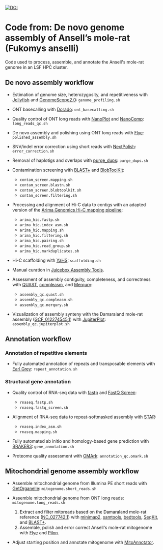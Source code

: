 [![DOI](https://zenodo.org/badge/DOI/10.5281/zenodo.15489638.svg)](https://doi.org/10.5281/zenodo.15489638)

# Code from: De novo genome assembly of Ansell’s mole-rat (Fukomys anselli)

Code used to process, assemble, and annotate the Ansell's mole-rat genome in an LSF HPC cluster.

## De novo assembly workflow

- Estimation of genome size, heterozygosity, and repetitiveness with [Jellyfish](https://github.com/gmarcais/Jellyfish) and [GenomeScope2.0](https://github.com/tbenavi1/genomescope2.0): `genome_profiling.sh`

- ONT basecalling with [Dorado](https://github.com/nanoporetech/dorado/): `ont_basecalling.sh`

- Quality control of ONT long reads with [NanoPlot](https://github.com/wdecoster/NanoPlot) and [NanoComp](https://github.com/wdecoster/nanocomp): `long_reads_qc.sh`

- De novo assembly and polishing using ONT long reads with [Flye](https://github.com/mikolmogorov/Flye): `polished_assembly.sh`

- SNV/indel error correction using short reads with [NextPolish](https://github.com/Nextomics/NextPolish): `error_correction.sh`

- Removal of haplotigs and overlaps with [purge_dups](https://github.com/dfguan/purge_dups): `purge_dups.sh`

- Contamination screening with [BLAST+](https://blast.ncbi.nlm.nih.gov/doc/blast-help/downloadblastdata.html) and [BlobToolKit](https://github.com/genomehubs/blobtoolkit):

  - `contam_screen.mapping.sh`
  - `contam_screen.blastn.sh`
  - `contam_screen.blobtoolkit.sh`
  - `contam_screen.filtering.sh`

- Processing and alignment of Hi-C data to contigs with an adapted version of the [Arima Genomics Hi-C mapping pipeline](https://github.com/ArimaGenomics/mapping_pipeline):

  - `arima_hic.fastp.sh`
  - `arima_hic.index_asm.sh`
  - `arima_hic.mapping.sh`
  - `arima_hic.filtering.sh`
  - `arima_hic.pairing.sh`
  - `arima_hic.read_group.sh`
  - `arima_hic.markduplicates.sh`

- Hi-C scaffolding with [YaHS](https://github.com/c-zhou/yahs): `scaffolding.sh`

- Manual curation in [Juicebox Assembly Tools](https://github.com/aidenlab/Juicebox).

- Assessment of assembly contiguity, completeness, and correctness with [QUAST](https://github.com/ablab/quast), [compleasm](https://github.com/huangnengCSU/compleasm), and [Merqury](https://github.com/marbl/merqury):

  - `assembly_qc.quast.sh`
  - `assembly_qc.compleasm.sh`
  - `assembly_qc.merqury.sh`

- Vizualization of assembly synteny with the Damaraland mole-rat assembly ([GCF_012274545.1](https://www.ncbi.nlm.nih.gov/datasets/genome/GCF_012274545.1/)) with [JupiterPlot](https://github.com/JustinChu/JupiterPlot): `assembly_qc.jupiterplot.sh`

## Annotation workflow

### Annotation of repetitive elements

- Fully automated annotation of repeats and transposable elements with [Earl Grey](https://github.com/TobyBaril/EarlGrey): `repeat_annotation.sh`

### Structural gene annotation

- Quality control of RNA-seq data with [fastp](https://github.com/OpenGene/fastp) and [FastQ Screen](https://www.bioinformatics.babraham.ac.uk/projects/fastq_screen/):

  - `rnaseq.fastp.sh`
  - `rnaseq.fastq_screen.sh`

- Alignment of RNA-seq data to repeat-softmasked assembly with [STAR](https://github.com/alexdobin/STAR):

  - `rnaseq.index_asm.sh`
  - `rnaseq.mapping.sh`

- Fully automated ab initio and homology-based gene prediction with [BRAKER3](https://github.com/Gaius-Augustus/BRAKER): `gene_annotation.sh`

- Proteome quality assessment with [OMArk](https://github.com/DessimozLab/OMArk): `annotation_qc.omark.sh`

## Mitochondrial genome assembly workflow

- Assemble mitochondrial genome from Illumina PE short reads with [GetOrganelle](https://github.com/Kinggerm/GetOrganelle): `mitogenome.short_reads.sh`

- Assemble mitochondrial genome from ONT long reads: `mitogenome.long_reads.sh`

  1. Extract and filter mitoreads based on the Damaraland mole-rat reference ([NC_027742.1](https://www.ncbi.nlm.nih.gov/nuccore/NC_027742.1)) with [minimap2](https://github.com/lh3/minimap2), [samtools](https://github.com/samtools/samtools), [bedtools](https://bedtools.readthedocs.io/en/latest/index.html), [SeqKit](https://bioinf.shenwei.me/seqkit/), and [BLAST+](https://blast.ncbi.nlm.nih.gov/doc/blast-help/downloadblastdata.html).
  2. Assemble, polish and error correct Ansell's mole-rat mitogenome with [Flye](https://github.com/mikolmogorov/Flye) and [Pilon](https://github.com/broadinstitute/pilon).

- Adjust starting position and annotate mitogenome with [MitoAnnotator](https://mitofish.aori.u-tokyo.ac.jp/annotation/input/).
